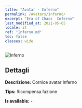 ```yaml
---
title: "Avatar - Inferno"
permalink: /Avatars/Inferno/
excerpt: "Era of Chaos  Inferno"
last_modified_at: 2021-05-05
locale: it
ref: "Inferno.md"
toc: false
classes: wide
---
```

 ![Inferno](/images/a/avatarFrame_3.png)

## Dettagli

 **Descrizione:** Cornice avatar Inferno 

 **Tips:** Ricompensa fazione 

 **Is available:**  - 

